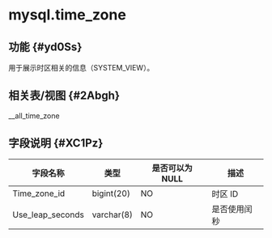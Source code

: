 mysql.time_zone 
====================================



功能 {#yd0Ss}
-----------

用于展示时区相关的信息（SYSTEM_VIEW）。

相关表/视图 {#2Abgh}
---------------

__all_time_zone

字段说明 {#XC1Pz}
-------------



|     **字段名称**     |   **类型**   | **是否可以为  NULL** | **描述** |
|------------------|------------|-----------------|--------|
| Time_zone_id     | bigint(20) | NO              | 时区 ID  |
| Use_leap_seconds | varchar(8) | NO              | 是否使用闰秒 |



